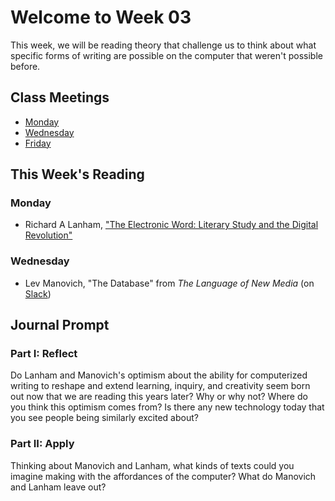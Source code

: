 # Welcome to Week 03

This week, we will be reading theory that challenge us to think about what specific forms of writing are possible on the computer that weren't possible before.

## Class Meetings

* [Monday](day07.md)
* [Wednesday](day08.md)
* [Friday](day09.md)

## This Week's Reading

### Monday

* Richard A Lanham, ["The Electronic Word: Literary Study and the Digital Revolution"](https://www.jstor.org.ezproxy.library.tamu.edu/stable/469101?seq=1)

### Wednesday

* Lev Manovich, "The Database" from *The Language of New Media* (on [Slack](https://engl460.slack.com/files))
	
## Journal Prompt

### Part I: Reflect

Do Lanham and Manovich's optimism about the ability for computerized writing to reshape and extend learning, inquiry, and creativity seem born out now that we are reading this years later? Why or why not? Where do you think this optimism comes from? Is there any new technology today that you see people being similarly excited about?

### Part II: Apply

Thinking about Manovich and Lanham, what kinds of texts could you imagine making with the affordances of the computer? What do Manovich and Lanham leave out?